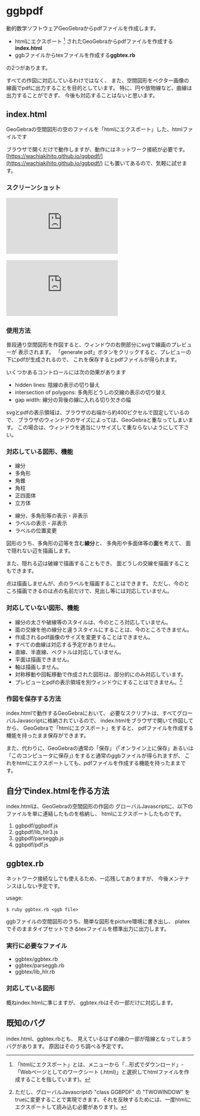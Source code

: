 # ggbpdf

動的数学ソフトウェアGeoGebraからpdfファイルを作成します。

* htmlにエクスポート [^1] されたGeoGebraからpdfファイルを作成する**index.html**
* ggbファイルからtexファイルを作成する**ggbtex.rb**

の2つがあります。

[^1]:「htmlにエクスポート」とは、メニューから「...形式でダウンロード」-「Webページとしてのワークシート (.html)」と選択してhtmlファイルを作成することを指しています)。

すべての作図に対応しているわけではなく、
また、空間図形をベクター画像の線画でpdfに出力することを目的としています。
特に、円や放物線など、曲線は出力することができず、
今後も対応することはないと思います。

## index.html

GeoGebraの空間図形の空のファイルを「htmlにエクスポート」した、htmlファイルです

ブラウザで開くだけで動作しますが、動作にはネットワーク接続が必要です。
[https://wachiakihito.github.io/ggbpdf/](https://wachiakihito.github.io/ggbpdf/)
にも置いてあるので、気軽に試せます。

### スクリーンショット
![立方体](https://github.com/wachiakihito/ggbpdf/blob/main/fig/cube-plane.pdf)

![5正四面体](https://github.com/wachiakihito/ggbpdf/blob/main/fig/five-tetorahedra.pdf)

### 使用方法

普段通り空間図形を作図すると、ウィンドウの右側部分にsvgで線画のプレビューが
表示されます。
「generate pdf」ボタンをクリックすると、プレビューの下にpdfが生成されるので、
これを保存するとpdfファイルが得られます。

いくつかあるコントロールには次の効果があります

* hidden lines: 陰線の表示の切り替え
* intersection of polygons: 多角形どうしの交線の表示の切り替え
* gap width: 線分の背後の線に入れる切り欠きの幅

svgとpdfの表示領域は、ブラウザの右端から約400ピクセルで固定しているので、
ブラウザのウィンドウのサイズによっては、GeoGebraと重なってしまいます。
この場合は、ウィンドウを適当にリサイズして重ならないようにして下さい。


### 対応している図形、機能
* 線分
* 多角形
* 角錐
* 角柱
* 正四面体
* 立方体

+ 線分、多角形等の表示・非表示
+ ラベルの表示・非表示
+ ラベルの位置変更

図形のうち、多角形の辺等を含む**線分**と、
多角形や多面体等の**面**を考えて、
面で隠れない辺を描画します。

また、隠れる辺は破線で描画することもでき、
面どうしの交線を描画することもできます。

点は描画しませんが、点のラベルを描画することはできます。
ただし、今のところ描画できるのは点の名前だけで、見出し等には対応していません。

### 対応していない図形、機能
* 線分の太さや破線等のスタイルは、今のところ対応していません。
* 面の交線を他の線分と違うスタイルにすることは、今のところできません。
* 作成されるpdf画像のサイズを変更することはできません。
* すべての曲線は対応する予定がありません。
* 直線、半直線、ベクトルは対応していません。
* 平面は描画できません。
* 軸は描画しません。
* 対称移動や回転移動で作成された図形は、部分的にのみ対応しています。
* プレビューとpdfの表示領域を別ウィンドウにすることはできません。[^2]

[^2]: ただし、グローバルJavascriptの "class GGBPDF" の "TWOWINDOW" をtrueに変更することで実現できます。それを反映するためには、一度htmlにエクスポートして読み込む必要があります)。

### 作図を保存する方法
index.htmlで動作するGeoGebraにおいて、
必要なスクリプトは、すべてグローバルJavascriptに格納されているので、
index.htmlをブラウザで開いて作図してから、
GeoGebraで「htmlにエクスポート」をすると、
pdfファイルを作成する機能を持ったまま保存ができます。

また、代わりに、GeoGebraの通常の「保存」
(「オンライン上に保存」あるいは「このコンピュータに保存」)
をすると通常のggbファイルが得られますが、
これをhtmlにエクスポートしても、pdfファイルを作成する機能を持ったままです。

## 自分でindex.htmlを作る方法
index.htmlは、GeoGebraの空間図形の作図の
グローバルJavascriptに、以下のファイルを単に連結したものを格納し、
htmlにエクスポートしたものです。

1. ggbpdf/ggbpdf.js
2. ggbpdf/lib_hlr3.js
3. ggbpdf/parseggb.js
4. ggbpdf/pdf.js


## ggbtex.rb
ネットワーク接続なしでも使えるため、一応残してありますが、
今後メンテナンスはしない予定です。

usage:
```
$ ruby ggbtex.rb <ggb file>
```
ggbファイルの空間図形のうち、簡単な図形をpicture環境に書き出し、
platexでそのままタイプセットできるtexファイルを標準出力に出力します。

### 実行に必要なファイル
* ggbtex/ggbtex.rb
* ggbtex/parseggb.rb
* ggbtex/lib_hlr.rb

### 対応している図形
概ねindex.htmlに準じますが、
ggbtex.rbはその一部だけに対応します。

## 既知のバグ
index.html、ggbtex.rbとも、
見えているはずの線の一部が陰線となってしまうバグがあります。
原因はそのうち調べる予定です。
